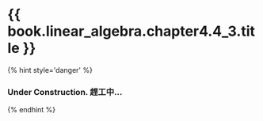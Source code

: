 # {{ book.linear_algebra.chapter4.4_3.title }}
<!-- notoc -->

{% hint style='danger' %}
### Under Construction. 趕工中...
{% endhint %}